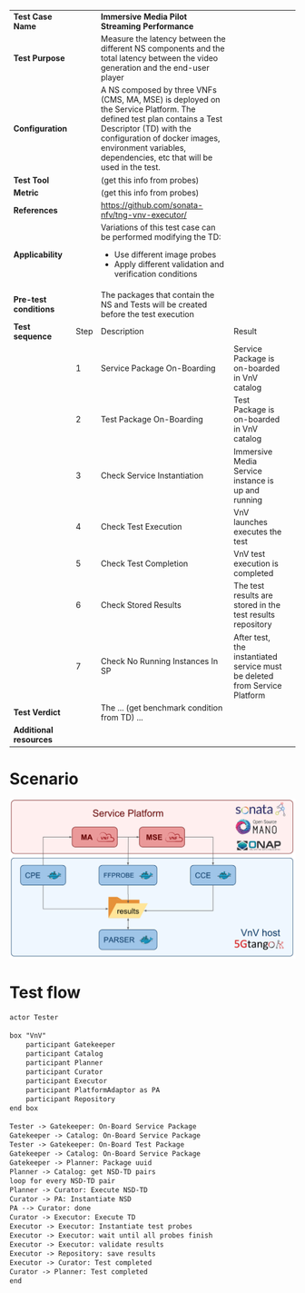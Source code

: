 |||||
| :--- | :--- | :--- | :--- |
| __Test Case Name__ | | __Immersive Media Pilot Streaming Performance__  <td colspan=2>| |
| __Test Purpose__ | | Measure the latency between the different NS components and the total latency between the video generation and the end-user player| |
| __Configuration__ | | A NS composed by three VNFs (CMS, MA, MSE) is deployed on the Service Platform. The defined test plan contains a Test Descriptor (TD) with the configuration of docker images, environment variables, dependencies, etc that will be used in the test.| |
| __Test Tool__ | | (get this info from probes)| |
| __Metric__ | | (get this info from probes)| |
| __References__ | | https://github.com/sonata-nfv/tng-vnv-executor/ | |
| __Applicability__ | | Variations of this test case can be performed modifying the TD: <ul><li>Use different image probes</li><li>Apply different validation and verification conditions</li></ul>| |
| __Pre-test conditions__ | | The packages that contain the NS and Tests will be created before the test execution| |
| __Test sequence__ | Step | Description | Result |
| | 1 | Service Package On-Boarding | Service Package is on-boarded in VnV catalog|
| | 2 | Test Package On-Boarding | Test Package is on-boarded in VnV catalog|
| | 3 | Check Service Instantiation | Immersive Media Service instance is up and running |
| | 4 | Check Test Execution | VnV launches executes the test |
| | 5 | Check Test Completion | VnV test execution is completed |
| | 6 | Check Stored Results | The test results are stored in the test results repository |
| | 7 | Check No Running Instances In SP | After test, the instantiated service must be deleted from Service Platform|  
| __Test Verdict__ | | The ... (get benchmark condition from TD) ...| |
| __Additional resources__ | | | |

# Scenario

![mediatest](./images/mediatest.png)

# Test flow

```plantuml
actor Tester

box "VnV"
    participant Gatekeeper
    participant Catalog    
    participant Planner
    participant Curator
    participant Executor
    participant PlatformAdaptor as PA
    participant Repository    
end box

Tester -> Gatekeeper: On-Board Service Package
Gatekeeper -> Catalog: On-Board Service Package
Tester -> Gatekeeper: On-Board Test Package
Gatekeeper -> Catalog: On-Board Service Package
Gatekeeper -> Planner: Package uuid
Planner -> Catalog: get NSD-TD pairs
loop for every NSD-TD pair
Planner -> Curator: Execute NSD-TD
Curator -> PA: Instantiate NSD
PA --> Curator: done
Curator -> Executor: Execute TD
Executor -> Executor: Instantiate test probes
Executor -> Executor: wait until all probes finish
Executor -> Executor: validate results
Executor -> Repository: save results
Executor -> Curator: Test completed
Curator -> Planner: Test completed
end 
```

